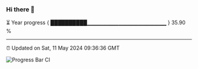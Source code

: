 ### Hi there 👋

⏳ Year progress { ██████████▁▁▁▁▁▁▁▁▁▁▁▁▁▁▁▁▁▁▁▁ } 35.90 %

---

⏰ Updated on Sat, 11 May 2024 09:36:36 GMT

![Progress Bar CI](https://github.com/IshwaranRudhara/GIT-ACTION/workflows/Progress%20Bar%20CI/badge.svg)
